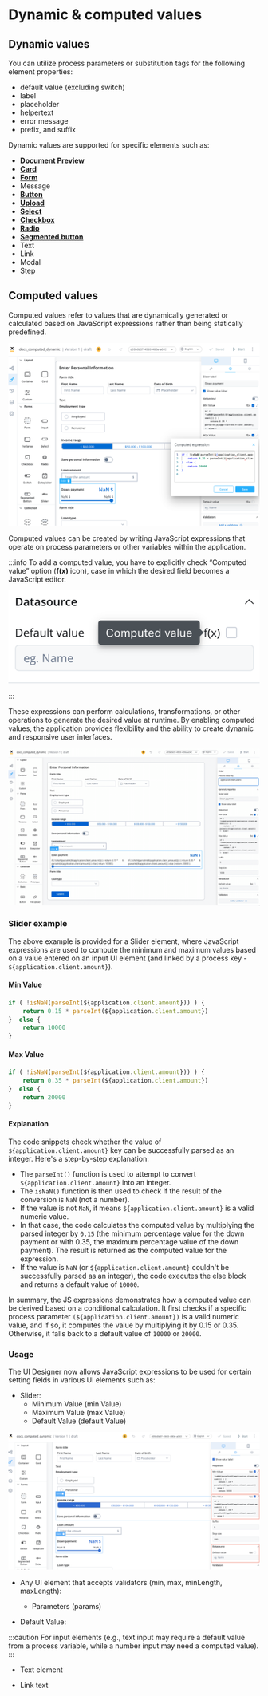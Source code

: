 # Dynamic & computed values

## Dynamic values

You can utilize process parameters or substitution tags for the following element properties: 

* default value (excluding switch) 
* label
* placeholder 
* helpertext 
* error message 
* prefix, and suffix

Dynamic values are supported for specific elements such as:

* [**Document Preview**](./ui-component-types/file-preview.md) 
* [**Card**](./ui-component-types/root-components/card.md) 
* [**Form**](./ui-component-types/form-elements) 
* Message 
* [**Button**](./ui-component-types/buttons.md)
* [**Upload**](./ui-component-types/buttons.md#file-upload)
* [**Select**](./ui-component-types/form-elements/select-form-field.md)
* [**Checkbox**](./ui-component-types/form-elements/checkbox-form-field.md) 
* [**Radio**](./ui-component-types/form-elements/radio-form-field.md) 
* [**Segmented button**](./ui-component-types/form-elements/segmented-button.md) 
* Text 
* Link 
* Modal
* Step

## Computed values

Computed values refer to values that are dynamically generated or calculated based on JavaScript expressions rather than being statically predefined. 


![](./img/computed1.png)

Computed values can be created by writing JavaScript expressions that operate on process parameters or other variables within the application. 

:::info
To add a computed value, you have to explicitly check “Computed value” option (**f(x)** icon), case in which the desired field becomes a JavaScript editor.
<div class = "image-scaled">

![](./img/computed_default_value.png)

</div>

:::

These expressions can perform calculations, transformations, or other operations to generate the desired value at runtime. By enabling computed values, the application provides flexibility and the ability to create dynamic and responsive user interfaces.

![](../../../release-notes/img/computed.gif)

### Slider example

The above example is provided for a Slider element, where JavaScript expressions are used to compute the minimum and maximum values based on a value entered on an input UI element (and linked by a process key - `${application.client.amount}`).

#### Min Value

```js
if ( !isNaN(parseInt(${application.client.amount})) ) {
    return 0.15 * parseInt(${application.client.amount})
}  else {
    return 10000
}
```

#### Max Value


```js
if ( !isNaN(parseInt(${application.client.amount})) ) {
    return 0.35 * parseInt(${application.client.amount})
}  else {
    return 20000
}
```

#### Explanation

The code snippets check whether the value of `${application.client.amount}` key can be successfully parsed as an integer. Here's a step-by-step explanation:

* The `parseInt()` function is used to attempt to convert `${application.client.amount}` into an integer.
* The `isNaN()` function is then used to check if the result of the conversion is `NaN` (not a number).
* If the value is not `NaN`, it means `${application.client.amount}` is a valid numeric value.
* In that case, the code calculates the computed value by multiplying the parsed integer by `0.15` (the minimum percentage value for the down payment or with 0.35, the maximum percentage value of the down payment). The result is returned as the computed value for the expression.
* If the value is `NaN` (or `${application.client.amount}` couldn't be successfully parsed as an integer), the code executes the else block and returns a default value of `10000`.

In summary, the JS expressions demonstrates how a computed value can be derived based on a conditional calculation. It first checks if a specific process parameter `(${application.client.amount})` is a valid numeric value, and if so, it computes the value by multiplying it by 0.15 or 0.35. Otherwise, it falls back to a default value of `10000` or `20000`.


### Usage

The UI Designer now allows JavaScript expressions to be used for certain setting fields in various UI elements such as:

* Slider:
    - Minimum Value (min Value)
    - Maximum Value (max Value)
    - Default Value (default Value)

![](./img/slider_computed.png)

* Any UI element that accepts validators (min, max, minLength, maxLength):

    - Parameters (params)

* Default Value:

:::caution
For input elements (e.g., text input may require a default value from a process variable, while a number input may need a computed value).
:::

* Text element

* Link text
